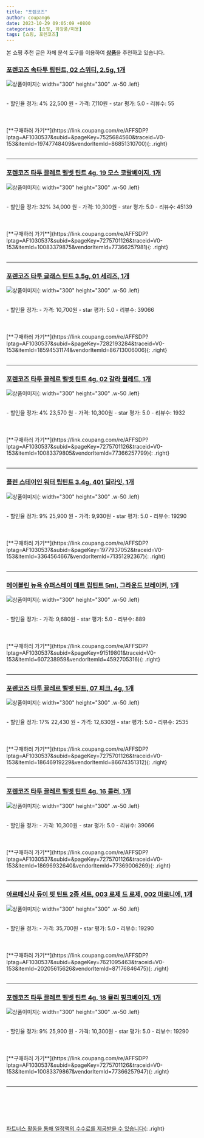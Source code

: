 ```yaml
---
title: "포렌코즈"
author: coupang6
date: 2023-10-29 09:05:09 +0800
categories: [쇼핑, 화장품/미용]
tags: [쇼핑, 포렌코즈]
---
```


본 쇼핑 추천 글은 자체 분석 도구를 이용하여 [**상품**](https://link.coupang.com/a/bao1ui)을 추천하고 있습니다.

### [포렌코즈 속타투 립틴트, 02 스위티, 2.5g, 1개](https://link.coupang.com/re/AFFSDP?lptag=AF1030537&subid=&pageKey=7525684560&traceid=V0-153&itemId=19747748409&vendorItemId=86851310700)

![상품이미지](https://thumbnail8.coupangcdn.com/thumbnails/remote/230x230ex/image/vendor_inventory/c626/41c4c32d2722d6f5f068df3907a3630672b423c31a9b2dec2e2068c9b502.jpg){: width="300" height="300" .w-50 .left}


<br>
- 할인율 정가: 4%  22,500   원
- 가격: 7,110원
- star 평가: 5.0
- 리뷰수: 55
<br>
<br>
<br>
<br>
[**구매하러 가기**](https://link.coupang.com/re/AFFSDP?lptag=AF1030537&subid=&pageKey=7525684560&traceid=V0-153&itemId=19747748409&vendorItemId=86851310700){: .right}
<br>
<br>

---

### [포렌코즈 타투 끌레르 벨벳 틴트 4g, 19 모스 코랄베이지, 1개](https://link.coupang.com/re/AFFSDP?lptag=AF1030537&subid=&pageKey=7275701126&traceid=V0-153&itemId=10083379875&vendorItemId=77366257981)

![상품이미지](https://thumbnail9.coupangcdn.com/thumbnails/remote/230x230ex/image/retail/images/775324342827434-75470b1f-eb62-4faf-8582-4ef71e567b2a.jpg){: width="300" height="300" .w-50 .left}


<br>
- 할인율 정가: 32%  34,000   원
- 가격: 10,300원
- star 평가: 5.0
- 리뷰수: 45139
<br>
<br>
<br>
<br>
[**구매하러 가기**](https://link.coupang.com/re/AFFSDP?lptag=AF1030537&subid=&pageKey=7275701126&traceid=V0-153&itemId=10083379875&vendorItemId=77366257981){: .right}
<br>
<br>

---

### [포렌코즈 타투 글래스 틴트 3.5g, 01 세리즈, 1개](https://link.coupang.com/re/AFFSDP?lptag=AF1030537&subid=&pageKey=7282193284&traceid=V0-153&itemId=18594531174&vendorItemId=86713006006)

![상품이미지](https://thumbnail7.coupangcdn.com/thumbnails/remote/230x230ex/image/retail/images/2023/07/28/9/0/ed99442d-3044-4e3d-896d-ddfb698e8e0c.jpg){: width="300" height="300" .w-50 .left}


<br>
- 할인율 정가: 
- 가격: 10,700원
- star 평가: 5.0
- 리뷰수: 39066
<br>
<br>
<br>
<br>
[**구매하러 가기**](https://link.coupang.com/re/AFFSDP?lptag=AF1030537&subid=&pageKey=7282193284&traceid=V0-153&itemId=18594531174&vendorItemId=86713006006){: .right}
<br>
<br>

---

### [포렌코즈 타투 끌레르 벨벳 틴트 4g, 02 갈라 웜레드, 1개](https://link.coupang.com/re/AFFSDP?lptag=AF1030537&subid=&pageKey=7275701126&traceid=V0-153&itemId=10083379805&vendorItemId=77366257799)

![상품이미지](https://thumbnail7.coupangcdn.com/thumbnails/remote/230x230ex/image/retail/images/1263947717557305-814b3c59-0b94-4749-bac2-d5863cf7275e.jpg){: width="300" height="300" .w-50 .left}


<br>
- 할인율 정가: 4%  23,570   원
- 가격: 10,300원
- star 평가: 5.0
- 리뷰수: 1932
<br>
<br>
<br>
<br>
[**구매하러 가기**](https://link.coupang.com/re/AFFSDP?lptag=AF1030537&subid=&pageKey=7275701126&traceid=V0-153&itemId=10083379805&vendorItemId=77366257799){: .right}
<br>
<br>

---

### [플린 스테이인 워터 립틴트 3.4g, 401 딜라잇, 1개](https://link.coupang.com/re/AFFSDP?lptag=AF1030537&subid=&pageKey=1977937052&traceid=V0-153&itemId=3364564667&vendorItemId=71351292367)

![상품이미지](https://thumbnail6.coupangcdn.com/thumbnails/remote/230x230ex/image/retail/images/2452715202722503-55cab602-e272-4d04-9671-2fa8e916b8b4.jpg){: width="300" height="300" .w-50 .left}


<br>
- 할인율 정가: 9%  25,900   원
- 가격: 9,930원
- star 평가: 5.0
- 리뷰수: 19290
<br>
<br>
<br>
<br>
[**구매하러 가기**](https://link.coupang.com/re/AFFSDP?lptag=AF1030537&subid=&pageKey=1977937052&traceid=V0-153&itemId=3364564667&vendorItemId=71351292367){: .right}
<br>
<br>

---

### [메이블린 뉴욕 슈퍼스테이 매트 립틴트 5ml, 그라운드 브레이커, 1개](https://link.coupang.com/re/AFFSDP?lptag=AF1030537&subid=&pageKey=91519801&traceid=V0-153&itemId=607238959&vendorItemId=4592705316)

![상품이미지](https://thumbnail7.coupangcdn.com/thumbnails/remote/230x230ex/image/retail/images/92069018310024-1a9c28f7-1123-4ee7-9d86-4b3e9b1b6d49.jpg){: width="300" height="300" .w-50 .left}


<br>
- 할인율 정가: 
- 가격: 9,680원
- star 평가: 5.0
- 리뷰수: 889
<br>
<br>
<br>
<br>
[**구매하러 가기**](https://link.coupang.com/re/AFFSDP?lptag=AF1030537&subid=&pageKey=91519801&traceid=V0-153&itemId=607238959&vendorItemId=4592705316){: .right}
<br>
<br>

---

### [포렌코즈 타투 끌레르 벨벳 틴트, 07 피크, 4g, 1개](https://link.coupang.com/re/AFFSDP?lptag=AF1030537&subid=&pageKey=7275701126&traceid=V0-153&itemId=18646919229&vendorItemId=86674351312)

![상품이미지](https://thumbnail8.coupangcdn.com/thumbnails/remote/230x230ex/image/retail/images/1264505533717316-2ad82660-2456-4e42-bbd0-d260e3828bc9.jpg){: width="300" height="300" .w-50 .left}


<br>
- 할인율 정가: 17%  22,430   원
- 가격: 12,630원
- star 평가: 5.0
- 리뷰수: 2535
<br>
<br>
<br>
<br>
[**구매하러 가기**](https://link.coupang.com/re/AFFSDP?lptag=AF1030537&subid=&pageKey=7275701126&traceid=V0-153&itemId=18646919229&vendorItemId=86674351312){: .right}
<br>
<br>

---

### [포렌코즈 타투 끌레르 벨벳 틴트 4g, 16 룰러, 1개](https://link.coupang.com/re/AFFSDP?lptag=AF1030537&subid=&pageKey=7275701126&traceid=V0-153&itemId=18696932640&vendorItemId=77369006269)

![상품이미지](https://thumbnail6.coupangcdn.com/thumbnails/remote/230x230ex/image/retail/images/124581073379177-f8e738af-4316-45b4-a079-92690fc9cb48.jpg){: width="300" height="300" .w-50 .left}


<br>
- 할인율 정가: 
- 가격: 10,300원
- star 평가: 5.0
- 리뷰수: 39066
<br>
<br>
<br>
<br>
[**구매하러 가기**](https://link.coupang.com/re/AFFSDP?lptag=AF1030537&subid=&pageKey=7275701126&traceid=V0-153&itemId=18696932640&vendorItemId=77369006269){: .right}
<br>
<br>

---

### [아르떼신사 듀이 핏 틴트 2종 세트, 003 로제 드 로제, 002 마로니에, 1개](https://link.coupang.com/re/AFFSDP?lptag=AF1030537&subid=&pageKey=7621095463&traceid=V0-153&itemId=20205615626&vendorItemId=87176846475)

![상품이미지](https://thumbnail6.coupangcdn.com/thumbnails/remote/230x230ex/image/vendor_inventory/dd00/a42fca8837f677ce8a7553551f479fff441a37d4e573a9bd089d0d73b39c.jpg){: width="300" height="300" .w-50 .left}


<br>
- 할인율 정가: 
- 가격: 35,700원
- star 평가: 5.0
- 리뷰수: 19290
<br>
<br>
<br>
<br>
[**구매하러 가기**](https://link.coupang.com/re/AFFSDP?lptag=AF1030537&subid=&pageKey=7621095463&traceid=V0-153&itemId=20205615626&vendorItemId=87176846475){: .right}
<br>
<br>

---

### [포렌코즈 타투 끌레르 벨벳 틴트 4g, 18 뮬리 핑크베이지, 1개](https://link.coupang.com/re/AFFSDP?lptag=AF1030537&subid=&pageKey=7275701126&traceid=V0-153&itemId=10083379867&vendorItemId=77366257947)

![상품이미지](https://thumbnail9.coupangcdn.com/thumbnails/remote/230x230ex/image/retail/images/124477792657248-c9e10573-56dc-436e-acc9-fdd15af761b2.jpg){: width="300" height="300" .w-50 .left}


<br>
- 할인율 정가: 9%  25,900   원
- 가격: 10,300원
- star 평가: 5.0
- 리뷰수: 19290
<br>
<br>
<br>
<br>
[**구매하러 가기**](https://link.coupang.com/re/AFFSDP?lptag=AF1030537&subid=&pageKey=7275701126&traceid=V0-153&itemId=10083379867&vendorItemId=77366257947){: .right}
<br>
<br>

---
<br><br><br><br><br> [파트너스 활동을 통해 일정액의 수수료를 제공받을 수 있습니다](https://link.coupang.com/a/bao1ui){: .right}